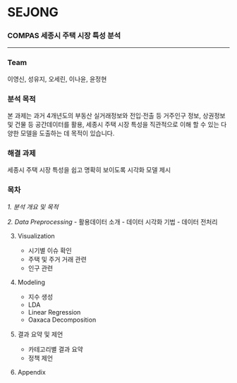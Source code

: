 # SEJONG
### COMPAS 세종시 주택 시장 특성 분석
------
  
### Team
이영신, 성유지, 오세린, 이나윤, 윤정현
  
### 분석 목적
본 과제는 과거 4개년도의 부동산 실거래정보와 전입‧전출 등 거주인구 정보, 상권정보 및 건물 등 공간데이터를 활용,
세종시 주택 시장 특성을 직관적으로 이해 할 수 있는 다양한 모델을 도출하는 데 목적이 있습니다.

### 해결 과제
세종시 주택 시장 특성을 쉽고 명확히 보이도록 시각화 모델 제시

### 목차
*1. 분석 개요 및 목적*

*2. Data Preprocessing*
    - 활용데이터 소개
    - 데이터 시각화 기법
    - 데이터 전처리

3. Visualization
    - 시기별 이슈 확인
    - 주택 및 주거 거래 관련
    - 인구 관련

4. Modeling
    - 지수 생성
    - LDA
    - Linear Regression
    - Oaxaca Decomposition

5. 결과 요약 및 제언
    - 카테고리별 결과 요약
    - 정책 제언

6. Appendix
